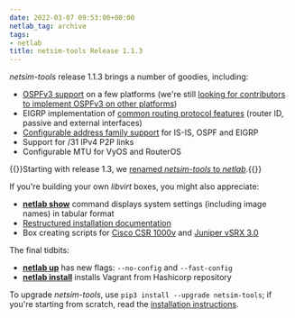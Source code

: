 ```yaml
---
date: 2022-03-07 09:53:00+00:00
netlab_tag: archive
tags:
- netlab
title: netsim-tools Release 1.1.3
---
```

*netsim-tools* release 1.1.3 brings a number of goodies, including:

* [OSPFv3 support](https://netsim-tools.readthedocs.io/en/latest/module/ospf.html) on a few platforms (we're still [looking for contributors to implement OSPFv3 on other platforms](https://blog.ipspace.net/2022/03/contribute-netsim-ospf.html))
* EIGRP implementation of [common routing protocol features](https://netsim-tools.readthedocs.io/en/latest/module/routing.html) (router ID, passive and external interfaces)
* [Configurable address family support](https://netsim-tools.readthedocs.io/en/latest/module/routing.html#af) for IS-IS, OSPF and EIGRP
* Support for /31 IPv4 P2P links
* Configurable MTU for VyOS and RouterOS

{{<note info>}}Starting with release 1.3, we [renamed *netsim-tools* to *netlab*](/2022/08/netsim-netlab.html).{{</note>}}
<!--more-->
If you're building your own *libvirt* boxes, you might also appreciate:

* **[netlab show](https://netsim-tools.readthedocs.io/en/latest/netlab/show.html)** command displays system settings (including image names) in tabular format
* [Restructured installation documentation](https://netsim-tools.readthedocs.io/en/latest/install.html)
* Box creating scripts for [Cisco CSR 1000v](https://netsim-tools.readthedocs.io/en/latest/labs/csr.html) and [Juniper vSRX 3.0](https://netsim-tools.readthedocs.io/en/latest/labs/vsrx.html)

The final tidbits:

* **[netlab up](https://netsim-tools.readthedocs.io/en/latest/netlab/up.html)** has new flags: `--no-config` and `--fast-config`
* **[netlab install](https://netsim-tools.readthedocs.io/en/latest/netlab/install.html)** installs Vagrant from Hashicorp repository

To upgrade *netsim-tools*, use `pip3 install --upgrade netsim-tools`; if you're starting from scratch, read the [installation instructions](https://netsim-tools.readthedocs.io/en/latest/install.html).
